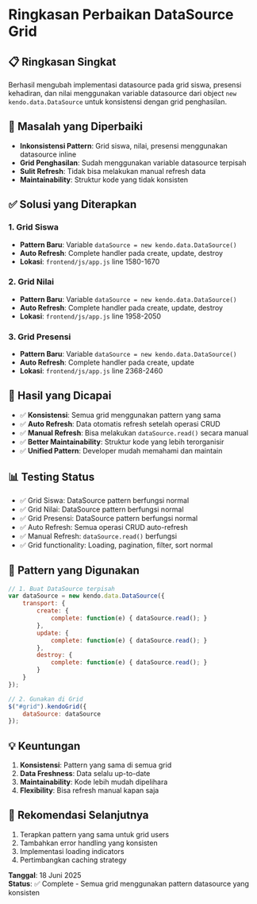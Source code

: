 # Ringkasan Perbaikan DataSource Grid

## 📋 Ringkasan Singkat
Berhasil mengubah implementasi datasource pada grid siswa, presensi kehadiran, dan nilai menggunakan variable datasource dari object `new kendo.data.DataSource` untuk konsistensi dengan grid penghasilan.

## 🔧 Masalah yang Diperbaiki
- **Inkonsistensi Pattern**: Grid siswa, nilai, presensi menggunakan datasource inline
- **Grid Penghasilan**: Sudah menggunakan variable datasource terpisah
- **Sulit Refresh**: Tidak bisa melakukan manual refresh data
- **Maintainability**: Struktur kode yang tidak konsisten

## ✅ Solusi yang Diterapkan

### 1. Grid Siswa
- **Pattern Baru**: Variable `dataSource = new kendo.data.DataSource()`
- **Auto Refresh**: Complete handler pada create, update, destroy
- **Lokasi**: `frontend/js/app.js` line 1580-1670

### 2. Grid Nilai
- **Pattern Baru**: Variable `dataSource = new kendo.data.DataSource()`
- **Auto Refresh**: Complete handler pada create, update, destroy
- **Lokasi**: `frontend/js/app.js` line 1958-2050

### 3. Grid Presensi
- **Pattern Baru**: Variable `dataSource = new kendo.data.DataSource()`
- **Auto Refresh**: Complete handler pada create, update
- **Lokasi**: `frontend/js/app.js` line 2368-2460

## 🎯 Hasil yang Dicapai
- ✅ **Konsistensi**: Semua grid menggunakan pattern yang sama
- ✅ **Auto Refresh**: Data otomatis refresh setelah operasi CRUD
- ✅ **Manual Refresh**: Bisa melakukan `dataSource.read()` secara manual
- ✅ **Better Maintainability**: Struktur kode yang lebih terorganisir
- ✅ **Unified Pattern**: Developer mudah memahami dan maintain

## 📊 Testing Status
- ✅ Grid Siswa: DataSource pattern berfungsi normal
- ✅ Grid Nilai: DataSource pattern berfungsi normal
- ✅ Grid Presensi: DataSource pattern berfungsi normal
- ✅ Auto Refresh: Semua operasi CRUD auto-refresh
- ✅ Manual Refresh: `dataSource.read()` berfungsi
- ✅ Grid functionality: Loading, pagination, filter, sort normal

## 🔄 Pattern yang Digunakan
```javascript
// 1. Buat DataSource terpisah
var dataSource = new kendo.data.DataSource({
    transport: {
        create: { 
            complete: function(e) { dataSource.read(); }
        },
        update: { 
            complete: function(e) { dataSource.read(); }
        },
        destroy: { 
            complete: function(e) { dataSource.read(); }
        }
    }
});

// 2. Gunakan di Grid
$("#grid").kendoGrid({
    dataSource: dataSource
});
```

## 💡 Keuntungan
1. **Konsistensi**: Pattern yang sama di semua grid
2. **Data Freshness**: Data selalu up-to-date
3. **Maintainability**: Kode lebih mudah dipelihara
4. **Flexibility**: Bisa refresh manual kapan saja

## 📝 Rekomendasi Selanjutnya
1. Terapkan pattern yang sama untuk grid users
2. Tambahkan error handling yang konsisten
3. Implementasi loading indicators
4. Pertimbangkan caching strategy

**Tanggal**: 18 Juni 2025  
**Status**: ✅ Complete - Semua grid menggunakan pattern datasource yang konsisten 